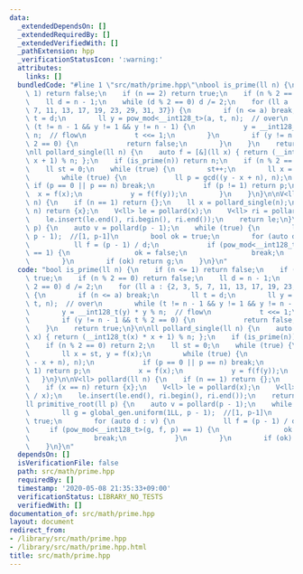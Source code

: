 ```yaml
---
data:
  _extendedDependsOn: []
  _extendedRequiredBy: []
  _extendedVerifiedWith: []
  _pathExtension: hpp
  _verificationStatusIcon: ':warning:'
  attributes:
    links: []
  bundledCode: "#line 1 \"src/math/prime.hpp\"\nbool is_prime(ll n) {\n    if (n <=\
    \ 1) return false;\n    if (n == 2) return true;\n    if (n % 2 == 0) return false;\n\
    \    ll d = n - 1;\n    while (d % 2 == 0) d /= 2;\n    for (ll a : {2, 3, 5,\
    \ 7, 11, 13, 17, 19, 23, 29, 31, 37}) {\n        if (n <= a) break;\n        ll\
    \ t = d;\n        ll y = pow_mod<__int128_t>(a, t, n);  // over\n        while\
    \ (t != n - 1 && y != 1 && y != n - 1) {\n            y = __int128_t(y) * y %\
    \ n;  // flow\n            t <<= 1;\n        }\n        if (y != n - 1 && t %\
    \ 2 == 0) {\n            return false;\n        }\n    }\n    return true;\n}\n\
    \nll pollard_single(ll n) {\n    auto f = [&](ll x) { return (__int128_t(x) *\
    \ x + 1) % n; };\n    if (is_prime(n)) return n;\n    if (n % 2 == 0) return 2;\n\
    \    ll st = 0;\n    while (true) {\n        st++;\n        ll x = st, y = f(x);\n\
    \        while (true) {\n            ll p = gcd((y - x + n), n);\n           \
    \ if (p == 0 || p == n) break;\n            if (p != 1) return p;\n          \
    \  x = f(x);\n            y = f(f(y));\n        }\n    }\n}\n\nV<ll> pollard(ll\
    \ n) {\n    if (n == 1) return {};\n    ll x = pollard_single(n);\n    if (x ==\
    \ n) return {x};\n    V<ll> le = pollard(x);\n    V<ll> ri = pollard(n / x);\n\
    \    le.insert(le.end(), ri.begin(), ri.end());\n    return le;\n}\n\nll primitive_root(ll\
    \ p) {\n    auto v = pollard(p - 1);\n    while (true) {\n        ll g = global_gen.uniform(1LL,\
    \ p - 1);  //[1, p-1]\n        bool ok = true;\n        for (auto d : v) {\n \
    \           ll f = (p - 1) / d;\n            if (pow_mod<__int128_t>(g, f, p)\
    \ == 1) {\n                ok = false;\n                break;\n            }\n\
    \        }\n        if (ok) return g;\n    }\n}\n"
  code: "bool is_prime(ll n) {\n    if (n <= 1) return false;\n    if (n == 2) return\
    \ true;\n    if (n % 2 == 0) return false;\n    ll d = n - 1;\n    while (d %\
    \ 2 == 0) d /= 2;\n    for (ll a : {2, 3, 5, 7, 11, 13, 17, 19, 23, 29, 31, 37})\
    \ {\n        if (n <= a) break;\n        ll t = d;\n        ll y = pow_mod<__int128_t>(a,\
    \ t, n);  // over\n        while (t != n - 1 && y != 1 && y != n - 1) {\n    \
    \        y = __int128_t(y) * y % n;  // flow\n            t <<= 1;\n        }\n\
    \        if (y != n - 1 && t % 2 == 0) {\n            return false;\n        }\n\
    \    }\n    return true;\n}\n\nll pollard_single(ll n) {\n    auto f = [&](ll\
    \ x) { return (__int128_t(x) * x + 1) % n; };\n    if (is_prime(n)) return n;\n\
    \    if (n % 2 == 0) return 2;\n    ll st = 0;\n    while (true) {\n        st++;\n\
    \        ll x = st, y = f(x);\n        while (true) {\n            ll p = gcd((y\
    \ - x + n), n);\n            if (p == 0 || p == n) break;\n            if (p !=\
    \ 1) return p;\n            x = f(x);\n            y = f(f(y));\n        }\n \
    \   }\n}\n\nV<ll> pollard(ll n) {\n    if (n == 1) return {};\n    ll x = pollard_single(n);\n\
    \    if (x == n) return {x};\n    V<ll> le = pollard(x);\n    V<ll> ri = pollard(n\
    \ / x);\n    le.insert(le.end(), ri.begin(), ri.end());\n    return le;\n}\n\n\
    ll primitive_root(ll p) {\n    auto v = pollard(p - 1);\n    while (true) {\n\
    \        ll g = global_gen.uniform(1LL, p - 1);  //[1, p-1]\n        bool ok =\
    \ true;\n        for (auto d : v) {\n            ll f = (p - 1) / d;\n       \
    \     if (pow_mod<__int128_t>(g, f, p) == 1) {\n                ok = false;\n\
    \                break;\n            }\n        }\n        if (ok) return g;\n\
    \    }\n}\n"
  dependsOn: []
  isVerificationFile: false
  path: src/math/prime.hpp
  requiredBy: []
  timestamp: '2020-05-08 21:35:33+09:00'
  verificationStatus: LIBRARY_NO_TESTS
  verifiedWith: []
documentation_of: src/math/prime.hpp
layout: document
redirect_from:
- /library/src/math/prime.hpp
- /library/src/math/prime.hpp.html
title: src/math/prime.hpp
---
```

